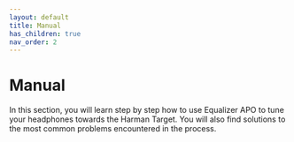 ```yaml
---
layout: default
title: Manual
has_children: true
nav_order: 2
---
```


# Manual

In this section, you will learn step by step how to use Equalizer APO to tune your headphones towards the Harman Target. You will also find solutions to the most common problems encountered in the process.
